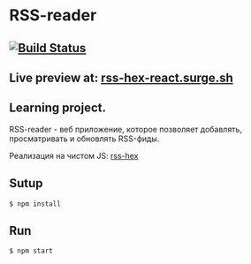# RSS-reader
[![Build Status](https://travis-ci.org/mput/rss-reader-react.svg?branch=master)](https://travis-ci.org/mput/rss-reader-react)
-------------------------------------

## Live preview at: [rss-hex-react.surge.sh](http://rss-hex-react.surge.sh/)

## Learning project.
RSS-reader - веб приложение, которое позволяет добавлять, просматривать и  обновлять RSS-фиды.

Реализация на чистом JS: [rss-hex](https://github.com/mput/rss-reader)


## Sutup
```
$ npm install
```
## Run

```
$ npm start
```